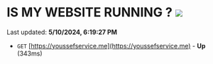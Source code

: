 # IS MY WEBSITE RUNNING ? [![](https://img.shields.io/static/v1?label=Sponsor&message=%E2%9D%A4&logo=GitHub&color=%23fe8e86)](https://github.com/sponsors/<username>)

Last updated: **5/10/2024, 6:19:27 PM**

- `GET` [https://youssefservice.me](https://youssefservice.me) - **Up** (343ms)
